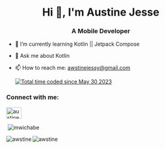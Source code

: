 <h1 align="center">Hi 👋, I'm Austine Jesse</h1>
<h3 align="center">A Mobile Developer</h3>


<!--
**awstine/awstine** is a ✨ _special_ ✨ repository because its `README.md` (this file) appears on your GitHub profile.

Here are some ideas to get you started:-->
 <!-- - 👯 I’m looking to collaborate on ...  -  I’m currently working on ... - 😄 Pronouns: ...- ⚡ Fun fact: ... <!-- - 🤔 I’m looking for help with -->

- 🔭 I’m currently learning Kotlin || Jetpack Compose

- 💬 Ask me about Kotlin
- 📫 How to reach me: awstinejessy@gmail.com

  <a href="https://wakatime.com/@480fe0b5-93e2-4874-aac6-8887aa6a3322"><img src="https://wakatime.com/badge/user/480fe0b5-93e2-4874-aac6-8887aa6a3322.svg" alt="Total time coded since May 30 2023" /></a>


<h3 align="left">Connect with me:</h3>
<p align="left">
<a href="https://www.linkedin.com/in/austine-jesse" target="blank"><img align="center" src="https://raw.githubusercontent.com/rahuldkjain/github-profile-readme-generator/master/src/images/icons/Social/linked-in-alt.svg" alt="austine jesse" height="30" width="40" /></a>
</p>

<p>&nbsp;<img align="center" src="https://github-readme-stats.vercel.app/api?username=awstine&show_icons=true&locale=en" alt="mwichabe" /></p>

<p><img align="left" src="https://github-readme-stats.vercel.app/api/top-langs?username=awstine&show_icons=true&locale=en&layout=compact" alt="awstine" /></p>

<p><img align="center" src="https://github-readme-streak-stats.herokuapp.com/?user=awstine&" alt="awstine" /></p>

